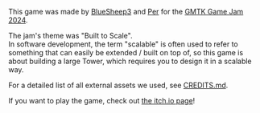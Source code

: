 This game was made by [BlueSheep3](https://github.com/BlueSheep3) and [Per](https://github.com/Per6) for the [GMTK Game Jam 2024](https://itch.io/jam/gmtk-2024).

The jam's theme was "Built to Scale".\
In software development, the term "scalable" is often used to refer to something that can easily be extended / built on top of, so this game is about building a large Tower, which requires you to design it in a scalable way.

For a detailed list of all external assets we used, see [CREDITS.md](./CREDITS.md).

If you want to play the game, check out [the itch.io page](https://bluesheep3.itch.io/towering-to-space)!
